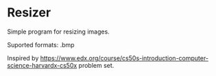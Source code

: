 # Resizer

Simple program for resizing images.

Suported formats: .bmp


Inspired by https://www.edx.org/course/cs50s-introduction-computer-science-harvardx-cs50x problem set.
